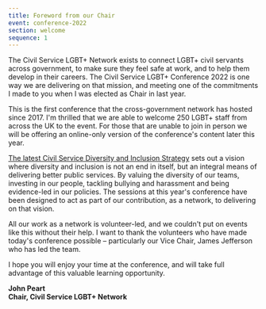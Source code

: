 ```yaml
---
title: Foreword from our Chair
event: conference-2022
section: welcome
sequence: 1
---
```

The Civil Service LGBT+ Network exists to connect LGBT+ civil servants across government, to make sure they feel safe at work, and to help them develop in their careers. The Civil Service LGBT+ Conference 2022 is one way we are delivering on that mission, and meeting one of the commitments I made to you when I was elected as Chair in last year.

This is the first conference that the cross-government network has hosted since 2017. I'm thrilled that we are able to welcome 250 LGBT+ staff from across the UK to the event. For those that are unable to join in person we will be offering an online-only version of the conference's content later this year.

[The latest Civil Service Diversity and Inclusion Strategy](https://www.gov.uk/government/publications/civil-service-diversity-and-inclusion-strategy-2022-to-2025/civil-service-diversity-and-inclusion-strategy-2022-to-2025-html) sets out a vision where diversity and inclusion is not an end in itself, but an integral means of delivering better public services. By valuing the diversity of our teams, investing in our people, tackling bullying and harassment and being evidence-led in our policies. The sessions at this year's conference have been designed to act as part of our contribution, as a network, to delivering on that vision.

All our work as a network is volunteer-led, and we couldn't put on events like this without their help. I want to thank the volunteers who have made today's conference possible – particularly our Vice Chair, James Jefferson who has led the team.

I hope you will enjoy your time at the conference, and will take full advantage of this valuable learning opportunity.

**John Peart** \
**Chair, Civil Service LGBT+ Network**